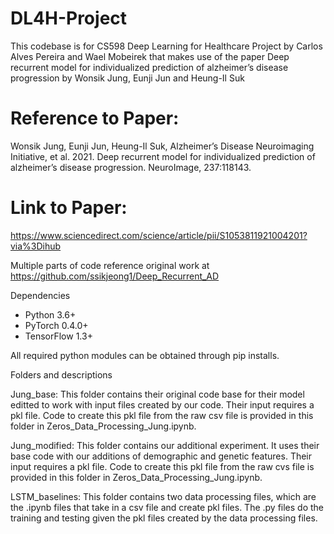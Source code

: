 # DL4H-Project
 
This codebase is for CS598 Deep Learning for Healthcare Project by Carlos Alves Pereira and Wael Mobeirek that makes use of the paper Deep recurrent model for individualized prediction of alzheimer’s disease progression by Wonsik Jung, Eunji Jun and Heung-Il Suk

# Reference to Paper:

Wonsik Jung, Eunji Jun, Heung-Il Suk, Alzheimer’s Disease Neuroimaging Initiative, et al. 2021. Deep recurrent model for individualized prediction of alzheimer’s disease progression. NeuroImage, 237:118143.

# Link to Paper:
https://www.sciencedirect.com/science/article/pii/S1053811921004201?via%3Dihub 

Multiple parts of code reference original work at https://github.com/ssikjeong1/Deep_Recurrent_AD

Dependencies

* Python 3.6+
* PyTorch 0.4.0+
* TensorFlow 1.3+ 

All required python modules can be obtained through pip installs.

Folders and descriptions

Jung_base: This folder contains their original code base for their model editted to work with input files created by our code. Their input requires a pkl file. Code to create this pkl file from the raw csv file is provided in this folder in Zeros_Data_Processing_Jung.ipynb.   

Jung_modified: This folder contains our additional experiment. It uses their base code with our additions of demographic and genetic features. Their input requires a pkl file. Code to create this pkl file from the raw cvs file is provided in this folder in Zeros_Data_Processing_Jung.ipynb.  

LSTM_baselines: This folder contains two data processing files, which are the .ipynb files that take in a csv file and create pkl files. The .py files do the training and testing given the pkl files created by the data processing files. 

